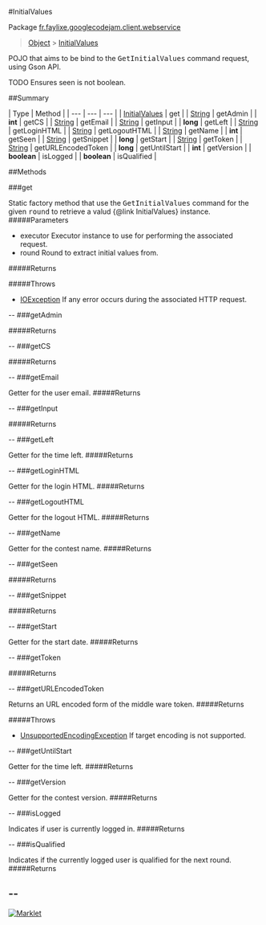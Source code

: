 #InitialValues

Package [fr.faylixe.googlecodejam.client.webservice](README.md)<br>
> [Object](../../../../java/lang/Object.md) > [InitialValues](InitialValues.md)

<p>POJO that aims to be bind to the <tt>GetInitialValues</tt>
 command request, using Gson API.</p>
 
 TODO Ensures seen is not boolean.

##Summary


| Type | Method |
| --- | --- | --- |
| [InitialValues](InitialValues.md) | get |
| [String](../../../../java/lang/String.md) | getAdmin |
| **int** | getCS |
| [String](../../../../java/lang/String.md) | getEmail |
| [String](../../../../java/lang/String.md) | getInput |
| **long** | getLeft |
| [String](../../../../java/lang/String.md) | getLoginHTML |
| [String](../../../../java/lang/String.md) | getLogoutHTML |
| [String](../../../../java/lang/String.md) | getName |
| **int** | getSeen |
| [String](../../../../java/lang/String.md) | getSnippet |
| **long** | getStart |
| [String](../../../../java/lang/String.md) | getToken |
| [String](../../../../java/lang/String.md) | getURLEncodedToken |
| **long** | getUntilStart |
| **int** | getVersion |
| **boolean** | isLogged |
| **boolean** | isQualified |

##Methods

###get


Static factory method that use the <tt>GetInitialValues</tt> command
 for the given <tt>round</tt> to retrieve a valud {@link InitialValues} instance.
#####Parameters


* executor Executor instance to use for performing the associated request.
* round Round to extract initial values from.

#####Returns


#####Throws

* [IOException](../../../../java/io/IOException.md) If any error occurs during the associated HTTP request.

--
###getAdmin



#####Returns



--
###getCS



#####Returns



--
###getEmail


Getter for the user email.
#####Returns



--
###getInput



#####Returns



--
###getLeft


Getter for the time left.
#####Returns



--
###getLoginHTML


Getter for the login HTML.
#####Returns



--
###getLogoutHTML


Getter for the logout HTML.
#####Returns



--
###getName


Getter for the contest name.
#####Returns



--
###getSeen



#####Returns



--
###getSnippet



#####Returns



--
###getStart


Getter for the start date.
#####Returns



--
###getToken



#####Returns



--
###getURLEncodedToken


Returns an URL encoded form of the middle ware token.
#####Returns


#####Throws

* [UnsupportedEncodingException](../../../../java/io/UnsupportedEncodingException.md) If target encoding is not supported.

--
###getUntilStart


Getter for the time left.
#####Returns



--
###getVersion


Getter for the contest version.
#####Returns



--
###isLogged


Indicates if user is currently logged in.
#####Returns



--
###isQualified


Indicates if the currently logged user
 is qualified for the next round.
#####Returns



--
---
[![Marklet](https://img.shields.io/badge/Generated%20by-Marklet-green.svg)](https://github.com/Faylixe/marklet)